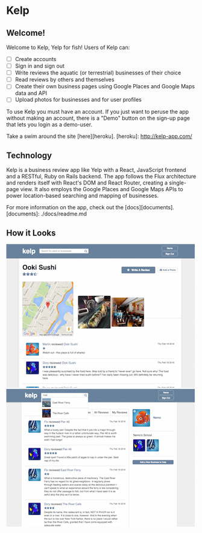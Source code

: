# Kelp

## Welcome!
Welcome to Kelp, Yelp for fish! Users of Kelp can:

- [ ] Create accounts
- [ ] Sign in and sign out
- [ ] Write reviews the aquatic (or terrestrial) businesses of their choice
- [ ] Read reviews by others and themselves
- [ ] Create their own business pages using Google Places and Google Maps data and API
- [ ] Upload photos for businesses and for user profiles

To use Kelp you must have an account. If you just want to peruse the app without making an account, there is a "Demo" button on the sign-up page that lets you login as a demo-user.

Take a swim around the site [here][heroku].
[heroku]: http://kelp-app.com/

## Technology

Kelp is a business review app like Yelp with a React, JavaScript frontend and a RESTful, Ruby on Rails backend. The app follows the Flux architecture and renders itself with React's DOM and React Router, creating a single-page view. It also employs the Google Places and Google Maps APIs to power location-based searching and mapping of businesses.

For more information on the app, check out the [docs][documents].
[documents]: ./docs/readme.md


## How it Looks  

![alttag](https://raw.githubusercontent.com/ToddKranenburg/kelp-app/master/docs/screen-shot-1.png)  
![alttag](https://raw.githubusercontent.com/ToddKranenburg/kelp-app/master/docs/screen-shot-2.png)
